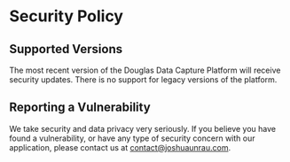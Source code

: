 # Security Policy

## Supported Versions

The most recent version of the Douglas Data Capture Platform will receive security updates. There is no support for legacy versions of the platform.

## Reporting a Vulnerability

We take security and data privacy very seriously. If you believe you have found a vulnerability, or have any type of security concern with our application, please contact us at contact@joshuaunrau.com.
